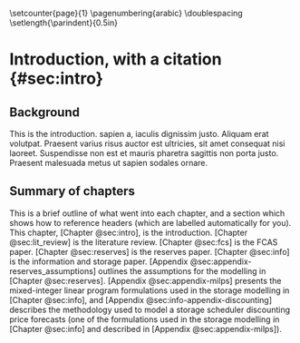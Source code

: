 \setcounter{page}{1}
\pagenumbering{arabic}
\doublespacing
\setlength{\parindent}{0.5in}
# Introduction, with a citation {#sec:intro}

## Background

This is the introduction.  sapien a, iaculis dignissim justo. Aliquam erat volutpat. Praesent varius risus auctor est ultricies, sit amet consequat nisi laoreet. Suspendisse non est et mauris pharetra sagittis non porta justo. Praesent malesuada metus ut sapien sodales ornare.

## Summary of chapters

This is a brief outline of what went into each chapter, and a section which shows how to reference headers (which are labelled automatically for you). This chapter, [Chapter @sec:intro], is the introduction. [Chapter @sec:lit_review] is the literature review. [Chapter @sec:fcs] is the FCAS  paper. [Chapter @sec:reserves] is the reserves paper. [Chapter @sec:info] is the information and storage paper. [Appendix @sec:appendix-reserves_assumptions] outlines the assumptions for the modelling in [Chapter @sec:reserves]. [Appendix @sec:appendix-milps] presents the mixed-integer linear program formulations used in the storage modelling in [Chapter @sec:info], and [Appendix @sec:info-appendix-discounting] describes the methodology used to model a storage scheduler discounting price forecasts (one of the formulations used in the storage modelling in [Chapter @sec:info] and described in [Appendix @sec:appendix-milps]).


